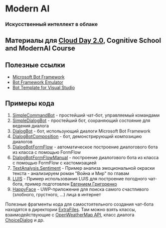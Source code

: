 ﻿# Modern AI
### Искусственный интеллект в облаке

## Материалы для [Cloud Day 2.0](https://github.com/evangelism/ModernAI/tree/v1.0.cloudday), Cognitive School and ModernAI Course

## Полезные ссылки
  * [Microsoft Bot Framework](http://botframework.com)
  * [Bot Framework Emulator](https://aka.ms/bf-bc-emulator)
  * [Bot Template for Visual Studio](http://aka.ms/bf-bc-vstemplate)

## Примеры кода

  1. [SimpleCommandBot](SimpleCommandBot) - простейший чат-бот, управляемый командами
  2. [SimpleDialogBot](SimpleDialogBot) - простейший бот, сохраняющий состояние для ведения диалога
  3. [DialogBot](DialogBot) - бот, использующий диалоги Microsoft Bot Framework 
  4. [DialogBotComposition](DialogBotComposition) - бот, демонстрирующий композицию диалогов
  5. [DialogBotFormFlow](DialogBotFormFlow) - автоматическое построение диалогового бота из класса с помощью FormFlow
  6. [DialogBotFormFlowManual](DialogBotFormFlowManual) - построение диалогового бота из класса с помощью FormFlow с кастомизацией
  7. [TextAnalysis.Sentiment](TextAnalysis.Sentiment) - Пример анализа эмоциональной окраски текста - анализируем роман "Война и Мир" по главам
  8. [LUIS](LUIS) - Пример использования LUIS для построение погодного чат-бота, пример подготовлен [Евгением Григоренко](http://github.com/evgri234)
  9. [HappyFace](HappyFace) - UWP-приложение для поиска самого счастливого (злобного, грустного, ...) лица в интернет

  
 Полезные фрагменты кода для самостоятельного создания чат-бота находятся в директории [ExtraFiles](ExtraFiles). Там можно
 взять классы, взаимодействующие с [OpenWeatherMap API](http://openweathermap.org), класс диалога [ChoiceDialog](ExtraFiles/ChoiceDialog.cs) и др.
 